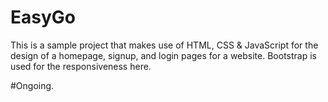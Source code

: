 # EasyGo
This is a sample project that makes use of HTML, CSS & JavaScript for the design of a homepage, signup, and login pages for a website.
Bootstrap is used for the responsiveness here.

#Ongoing.

